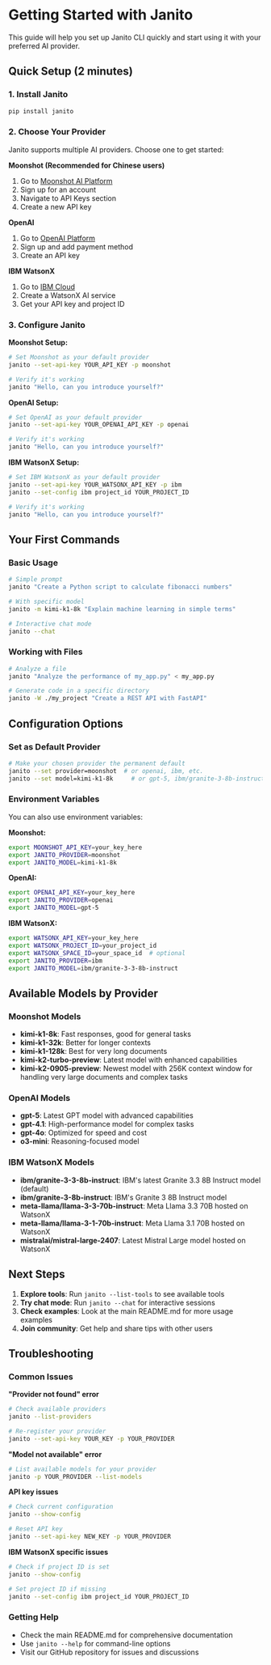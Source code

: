# Getting Started with Janito

This guide will help you set up Janito CLI quickly and start using it with your preferred AI provider.

## Quick Setup (2 minutes)

### 1. Install Janito
```bash
pip install janito
```

### 2. Choose Your Provider

Janito supports multiple AI providers. Choose one to get started:

**Moonshot (Recommended for Chinese users)**
1. Go to [Moonshot AI Platform](https://platform.moonshot.cn/)
2. Sign up for an account
3. Navigate to API Keys section
4. Create a new API key

**OpenAI**
1. Go to [OpenAI Platform](https://platform.openai.com/)
2. Sign up and add payment method
3. Create an API key

**IBM WatsonX**
1. Go to [IBM Cloud](https://cloud.ibm.com/)
2. Create a WatsonX AI service
3. Get your API key and project ID

### 3. Configure Janito

**Moonshot Setup:**
```bash
# Set Moonshot as your default provider
janito --set-api-key YOUR_API_KEY -p moonshot

# Verify it's working
janito "Hello, can you introduce yourself?"
```

**OpenAI Setup:**
```bash
# Set OpenAI as your default provider
janito --set-api-key YOUR_OPENAI_API_KEY -p openai

# Verify it's working
janito "Hello, can you introduce yourself?"
```

**IBM WatsonX Setup:**
```bash
# Set IBM WatsonX as your default provider
janito --set-api-key YOUR_WATSONX_API_KEY -p ibm
janito --set-config ibm project_id YOUR_PROJECT_ID

# Verify it's working
janito "Hello, can you introduce yourself?"
```

## Your First Commands

### Basic Usage
```bash
# Simple prompt
janito "Create a Python script to calculate fibonacci numbers"

# With specific model
janito -m kimi-k1-8k "Explain machine learning in simple terms"

# Interactive chat mode
janito --chat
```

### Working with Files
```bash
# Analyze a file
janito "Analyze the performance of my_app.py" < my_app.py

# Generate code in a specific directory
janito -W ./my_project "Create a REST API with FastAPI"
```

## Configuration Options

### Set as Default Provider
```bash
# Make your chosen provider the permanent default
janito --set provider=moonshot  # or openai, ibm, etc.
janito --set model=kimi-k1-8k     # or gpt-5, ibm/granite-3-8b-instruct, etc.
```

### Environment Variables
You can also use environment variables:

**Moonshot:**
```bash
export MOONSHOT_API_KEY=your_key_here
export JANITO_PROVIDER=moonshot
export JANITO_MODEL=kimi-k1-8k
```

**OpenAI:**
```bash
export OPENAI_API_KEY=your_key_here
export JANITO_PROVIDER=openai
export JANITO_MODEL=gpt-5
```

**IBM WatsonX:**
```bash
export WATSONX_API_KEY=your_key_here
export WATSONX_PROJECT_ID=your_project_id
export WATSONX_SPACE_ID=your_space_id  # optional
export JANITO_PROVIDER=ibm
export JANITO_MODEL=ibm/granite-3-3-8b-instruct
```

## Available Models by Provider

### Moonshot Models
- **kimi-k1-8k**: Fast responses, good for general tasks
- **kimi-k1-32k**: Better for longer contexts
- **kimi-k1-128k**: Best for very long documents
- **kimi-k2-turbo-preview**: Latest model with enhanced capabilities
- **kimi-k2-0905-preview**: Newest model with 256K context window for handling very large documents and complex tasks

### OpenAI Models
- **gpt-5**: Latest GPT model with advanced capabilities
- **gpt-4.1**: High-performance model for complex tasks
- **gpt-4o**: Optimized for speed and cost
- **o3-mini**: Reasoning-focused model

### IBM WatsonX Models
- **ibm/granite-3-3-8b-instruct**: IBM's latest Granite 3.3 8B Instruct model (default)
- **ibm/granite-3-8b-instruct**: IBM's Granite 3 8B Instruct model
- **meta-llama/llama-3-3-70b-instruct**: Meta Llama 3.3 70B hosted on WatsonX
- **meta-llama/llama-3-1-70b-instruct**: Meta Llama 3.1 70B hosted on WatsonX
- **mistralai/mistral-large-2407**: Latest Mistral Large model hosted on WatsonX

## Next Steps

1. **Explore tools**: Run `janito --list-tools` to see available tools
2. **Try chat mode**: Run `janito --chat` for interactive sessions
3. **Check examples**: Look at the main README.md for more usage examples
4. **Join community**: Get help and share tips with other users

## Troubleshooting

### Common Issues

**"Provider not found" error**
```bash
# Check available providers
janito --list-providers

# Re-register your provider
janito --set-api-key YOUR_KEY -p YOUR_PROVIDER
```

**"Model not available" error**
```bash
# List available models for your provider
janito -p YOUR_PROVIDER --list-models
```

**API key issues**
```bash
# Check current configuration
janito --show-config

# Reset API key
janito --set-api-key NEW_KEY -p YOUR_PROVIDER
```

**IBM WatsonX specific issues**
```bash
# Check if project ID is set
janito --show-config

# Set project ID if missing
janito --set-config ibm project_id YOUR_PROJECT_ID
```

### Getting Help

- Check the main README.md for comprehensive documentation
- Use `janito --help` for command-line options
- Visit our GitHub repository for issues and discussions